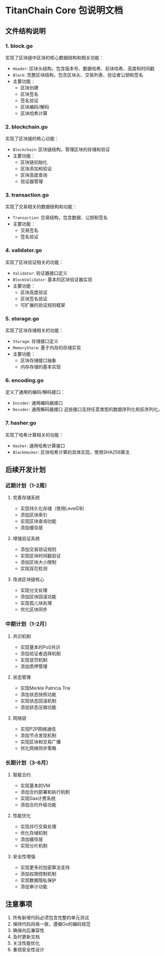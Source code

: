 # TitanChain Core 包说明文档

## 文件结构说明

### 1. block.go
实现了区块链中区块的核心数据结构和相关功能：
- `Header`: 区块头结构，包含版本号、数据哈希、前块哈希、高度和时间戳
- `Block`: 完整区块结构，包含区块头、交易列表、验证者公钥和签名
- 主要功能：
  - 区块创建
  - 区块签名
  - 签名验证
  - 区块编码/解码
  - 区块哈希计算

### 2. blockchain.go
实现了区块链的核心功能：
- `Blockchain`: 区块链结构，管理区块的存储和验证
- 主要功能：
  - 区块链初始化
  - 区块添加和验证
  - 区块高度查询
  - 验证器管理

### 3. transaction.go
实现了交易相关的数据结构和功能：
- `Transaction`: 交易结构，包含数据、公钥和签名
- 主要功能：
  - 交易签名
  - 签名验证

### 4. validator.go
实现了区块验证相关的功能：
- `Validator`: 验证器接口定义
- `BlockValidator`: 基本的区块验证器实现
- 主要功能：
  - 区块高度验证
  - 区块签名验证
  - 可扩展的验证规则框架

### 5. storage.go
实现了区块存储相关的功能：
- `Storage`: 存储接口定义
- `MemoryStore`: 基于内存的存储实现
- 主要功能：
  - 区块存储接口抽象
  - 内存存储的基本实现

### 6. encoding.go
定义了通用的编码/解码接口：
- `Encoder`: 通用编码器接口
- `Decoder`: 通用解码器接口
这些接口支持任意类型的数据序列化和反序列化。

### 7. hasher.go
实现了哈希计算相关的功能：
- `Hasher`: 通用哈希计算接口
- `BlockHasher`: 区块哈希计算的具体实现，使用SHA256算法

## 后续开发计划

### 近期计划（1-2周）
1. 完善存储系统
   - 实现持久化存储（使用LevelDB）
   - 添加区块索引
   - 实现区块查询功能
   - 添加缓存层

2. 增强验证系统
   - 添加交易验证规则
   - 实现区块时间戳验证
   - 添加区块大小限制
   - 实现双花检测

3. 改进区块链核心
   - 实现分叉处理
   - 添加区块回滚功能
   - 实现孤儿块处理
   - 优化区块同步

### 中期计划（1-2月）
1. 共识机制
   - 实现基本的PoS共识
   - 添加验证者选择机制
   - 实现惩罚机制
   - 添加质押管理

2. 状态管理
   - 实现Merkle Patricia Trie
   - 添加状态快照功能
   - 实现状态回滚机制
   - 添加状态压缩功能

3. 网络层
   - 实现P2P网络通信
   - 添加节点发现机制
   - 实现区块和交易广播
   - 优化网络同步策略

### 长期计划（3-6月）
1. 智能合约
   - 实现基本的VM
   - 添加合约部署和执行机制
   - 实现Gas计费系统
   - 添加合约升级功能

2. 性能优化
   - 实现并行交易处理
   - 优化存储机制
   - 添加缓存层
   - 实现分片机制

3. 安全性增强
   - 实现更多的加密算法支持
   - 添加权限控制机制
   - 实现数据隐私保护
   - 添加审计功能

## 注意事项
1. 所有新增代码必须包含完整的单元测试
2. 保持代码风格一致，遵循Go的编码规范
3. 确保向后兼容性
4. 及时更新文档
5. 关注性能优化
6. 重视安全性设计 